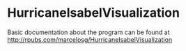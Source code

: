 # HurricaneIsabelVisualization

Basic documentation about the program can be found at http://rpubs.com/marcelosg/HurricaneIsabelVisualization
